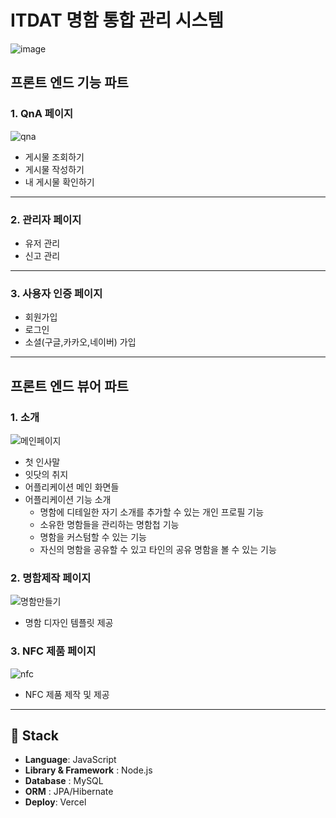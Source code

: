 # ITDAT 명함 통합 관리 시스템
![image](https://github.com/user-attachments/assets/9803e497-c038-44f5-92d9-a1dd29a9f088)
## 프론트 엔드 기능 파트
### 1. QnA 페이지
![qna](https://github.com/user-attachments/assets/d8f56db6-6870-42d5-8e1f-a3d957216f39)
- 게시물 조회하기
- 게시물 작성하기
- 내 게시물 확인하기
---
### 2. 관리자 페이지
- 유저 관리
- 신고 관리
---
### 3. 사용자 인증 페이지
- 회원가입
- 로그인
- 소셜(구글,카카오,네이버) 가입
---
## 프론트 엔드 뷰어 파트
### 1. 소개
![메인페이지](https://github.com/user-attachments/assets/6d88193e-6050-4260-93ae-09e72cb270b3)
- 첫 인사말
- 잇닷의 취지
- 어플리케이션 메인 화면들
- 어플리케이션 기능 소개
  + 명함에 디테일한 자기 소개를 추가할 수 있는 개인 프로필 기능
  + 소유한 명함들을 관리하는 명함첩 기능
  + 명함을 커스텀할 수 있는 기능
  + 자신의 명함을 공유할 수 있고 타인의 공유 명함을 볼 수 있는 기능
### 2. 명함제작 페이지
![명함만들기](https://github.com/user-attachments/assets/f8acd875-17f3-48e0-a4ac-f233355fa182)
- 명함 디자인 템플릿 제공
### 3. NFC 제품 페이지
![nfc](https://github.com/user-attachments/assets/466c106b-50f1-453f-980d-36e5fec19332)
- NFC 제품 제작 및 제공
---

## 🔧 Stack
- **Language**: JavaScript
- **Library & Framework** : Node.js
- **Database** : MySQL
- **ORM** : JPA/Hibernate
- **Deploy**: Vercel

